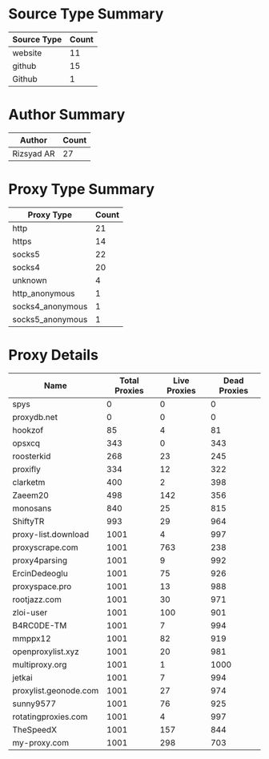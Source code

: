 # Source Type Summary

| Source Type | Count |
|-------------|-------|
| website | 11 |
| github | 15 |
| Github | 1 |


# Author Summary

| Author | Count |
|--------|-------|
| Rizsyad AR | 27 |


# Proxy Type Summary

| Proxy Type | Count |
|------------|-------|
| http | 21 |
| https | 14 |
| socks5 | 22 |
| socks4 | 20 |
| unknown | 4 |
| http_anonymous | 1 |
| socks4_anonymous | 1 |
| socks5_anonymous | 1 |


# Proxy Details

| Name | Total Proxies | Live Proxies | Dead Proxies |
|------|---------------|--------------|---------------|
| spys | 0 | 0 | 0 |
| proxydb.net | 0 | 0 | 0 |
| hookzof | 85 | 4 | 81 |
| opsxcq | 343 | 0 | 343 |
| roosterkid | 268 | 23 | 245 |
| proxifly | 334 | 12 | 322 |
| clarketm | 400 | 2 | 398 |
| Zaeem20 | 498 | 142 | 356 |
| monosans | 840 | 25 | 815 |
| ShiftyTR | 993 | 29 | 964 |
| proxy-list.download | 1001 | 4 | 997 |
| proxyscrape.com | 1001 | 763 | 238 |
| proxy4parsing | 1001 | 9 | 992 |
| ErcinDedeoglu | 1001 | 75 | 926 |
| proxyspace.pro | 1001 | 13 | 988 |
| rootjazz.com | 1001 | 30 | 971 |
| zloi-user | 1001 | 100 | 901 |
| B4RC0DE-TM | 1001 | 7 | 994 |
| mmppx12 | 1001 | 82 | 919 |
| openproxylist.xyz | 1001 | 20 | 981 |
| multiproxy.org | 1001 | 1 | 1000 |
| jetkai | 1001 | 7 | 994 |
| proxylist.geonode.com | 1001 | 27 | 974 |
| sunny9577 | 1001 | 76 | 925 |
| rotatingproxies.com | 1001 | 4 | 997 |
| TheSpeedX | 1001 | 157 | 844 |
| my-proxy.com | 1001 | 298 | 703 |
